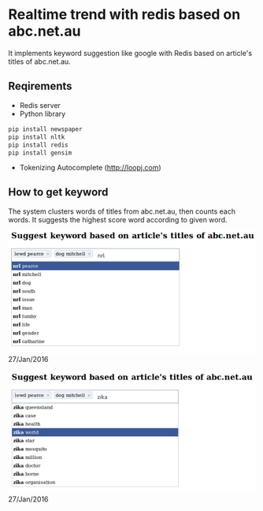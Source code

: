 # Realtime trend with redis based on abc.net.au

It implements keyword suggestion like google with Redis based on article's titles of abc.net.au.

## Reqirements

* Redis server
* Python library

~~~
pip install newspaper
pip install nltk
pip install redis
pip install gensim
~~~

* Tokenizing Autocomplete (http://loopj.com)

## How to get keyword
The system clusters words of titles from abc.net.au, then counts each words. It suggests the highest score word according to given word.

![alt text](https://github.com/brenden17/Realtime-Trend-with-Flask-on-Redis/blob/master/img/result.png "image")
27/Jan/2016 

![alt text](https://github.com/brenden17/Realtime-Trend-with-Flask-on-Redis/blob/master/img/result2.png "image")
27/Jan/2016 